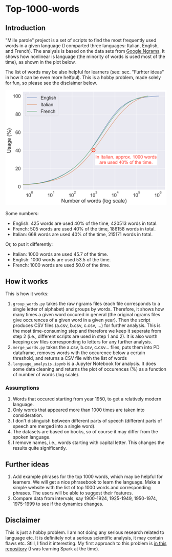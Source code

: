 # Top-1000-words

## Introduction

"Mille parole" project is a set of scripts to find the most frequently used words in a given language (I comparted three languages: Italian, English, and French). The analysis is based on the data sets from [Google Ngrams](https://storage.googleapis.com/books/ngrams/books/datasetsv2.html). It shows how nonlinear is language (the minority of words is used most of the time), as shown in the plot below.

The list of words may be also helpful for learners (see: sec. "Furhter ideas" in how it can be even more helfpul). This is a hobby problem, made solely for fun, so please see the disclaimer below.

![plot](https://raw.githubusercontent.com/kowalczewski/MilleParole/master/plot_annotated.png)

Some numbers:
- English: 425 words are used 40% of the time, 420513 words in total.
- French: 505 words are used 40% of the time, 186158 words in total.
- Italian: 668 words are used 40% of the time, 215171 words in total.

Or, to put it differently:
- Italian: 1000 words are used 45.7 of the time.
- English: 1000 words are used 53.5 of the time.
- French: 1000 words are used 50.0 of the time.

## How it works

This is how it works:
1. `group_words.py` takes the raw ngrams files (each file corresponds to a single letter of alphabet) and groups by words. Therefore, it shows how many times a given word occured in general (the original ngrams files give occurences of a given word in a given year). Then the script produces CSV files (a.csv, b.csv, c.csv, ...) for further analysis. This is the most time-consuming step and therefore we keep it seperate from step 2 (i.e., different scripts are used in step 1 and 2). It is also worth keeping csv files corresponding to letters for any further analysis.
2. `merge_words.py` takes the a.csv, b.csv, c.csv... files, puts them into PD dataframe, removes words with the occurence below a certain threshold, and returns a CSV file with the list of words
3. `language_analysis.ipynb` is a Jupyter Notebook for analysis. It does some data cleaning and returns the plot of occurences (%) as a function of number of words (log scale).

### Assumptions

1. Words that occured starting from year 1950, to get a relatively modern language.
2. Only words that appeared more than 1000 times are taken into consideration.
3. I don't distinguish between different parts of speech (different parts of speech are merged into a single word).
4. The datasets are based on books, so of course it may differ from the spoken language.
5. I remove names, i.e., words starting with capital letter. This changes the results quite significantly.

## Further ideas

1. Add example phrases for the top 1000 words, which may be helpful for learners. We will get a nice phrasebook to learn the language. Make a simple website with the list of top 1000 words and corresponding phrases. The users will be able to suggest their features.
2. Compare data from intervals, say 1900-1924, 1925-1949, 1950-1974, 1975-1999 to see if the dynamics changes.

## Disclaimer

This is just a hobby problem. I am not doing any serious research related to language etc. It is definitely not a serious scientific analysis, it may contain flaws etc. Still, I find it interesting. My first approach to this problem is [in this repository](https://github.com/kowalczewski/MostPopWords/) (I was learning Spark at the time).